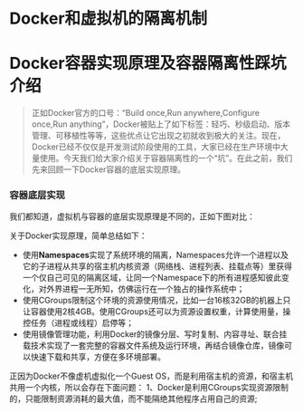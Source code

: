 # Docker和虚拟机的隔离机制

# Docker容器实现原理及容器隔离性踩坑介绍

> 正如Docker官方的口号：“Build once,Run anywhere,Configure once,Run anything”，Docker被贴上了如下标签：轻巧、秒级启动、版本管理、可移植性等等，这些优点让它出现之初就收到极大的关注。现在，Docker已经不仅仅是开发测试阶段使用的工具，大家已经在生产环境中大量使用。今天我们给大家介绍关于容器隔离性的一个“坑”。在此之前，我们先来回顾一下Docker容器的底层实现原理。

### 容器底层实现

我们都知道，虚拟机与容器的底层实现原理是不同的，正如下图对比：


关于Docker实现原理，简单总结如下：

- 使用**Namespaces**实现了系统环境的隔离，Namespaces允许一个进程以及它的子进程从共享的宿主机内核资源（网络栈、进程列表、挂载点等）里获得一个仅自己可见的隔离区域，让同一个Namespace下的所有进程感知彼此变化，对外界进程一无所知，仿佛运行在一个独占的操作系统中；
- 使用CGroups限制这个环境的资源使用情况，比如一台16核32GB的机器上只让容器使用2核4GB。使用CGroups还可以为资源设置权重，计算使用量，操控任务（进程或线程）启停等；
- 使用镜像管理功能，利用Docker的镜像分层、写时复制、内容寻址、联合挂载技术实现了一套完整的容器文件系统及运行环境，再结合镜像仓库，镜像可以快速下载和共享，方便在多环境部署。


正因为Docker不像虚机虚拟化一个Guest OS，而是利用宿主机的资源，和宿主机共用一个内核，所以会存在下面问题：
1、Docker是利用CGroups实现资源限制的，只能限制资源消耗的最大值，而不能隔绝其他程序占用自己的资源;
